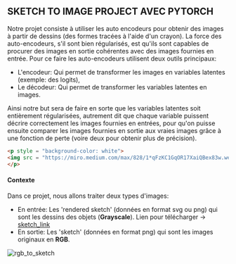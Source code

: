 SKETCH TO IMAGE PROJECT AVEC PYTORCH
-------------------------
<p class = "justify">
Notre projet consiste à utiliser les auto encodeurs pour obtenir des images à partir de dessins (des formes tracées à l'aide d'un crayon). La force des auto-encodeurs, s'il sont bien régularisés, est qu'ils sont capables de procurer des images en sortie cohérentes avec des images fournies en entrée. Pour ce faire les auto-encodeurs utilisent deux outils principaux:


- L'encodeur: Qui permet de transformer les images en variables latentes (exemple: des logits),
- Le décodeur: Qui permet de transformer les variables latentes en images.
<p class = "justify">

Ainsi notre but sera de faire en sorte que les variables latentes soit entièrement régularisées, autrement dit que chaque variable puissent décrire correctement les images fournies en entrées, pour qu'on puisse ensuite comparer les images fournies en sortie aux vraies images grâce à une fonction de perte (voire deux pour obtenir plus de précision). 
</p>

```html
<p style = "background-color: white">
<img src = "https://miro.medium.com/max/828/1*qFzKC1GqOR17XaiQBex83w.webp">
</p>
```
#### Contexte

Dans ce projet, nous allons traiter deux types d'images:

- En entrée: Les 'rendered sketch' (données en format svg ou png) qui sont les dessins des objets (**Grayscale**). Lien pour télécharger -> [sketch_link](https://drive.google.com/file/d/1_AIxKnZXQms5Ezb-cEeVIDIoVG-eliHc/view)
- En sortie: Les 'sketch' (données en format png) qui sont les images originaux en **RGB**. 

![rgb_to_sketch](https://mtli.github.io/sketch/img/Wild-half.jpg)


